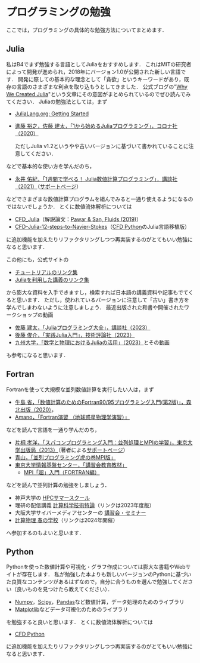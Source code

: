 # プログラミングの勉強

ここでは，プログラミングの具体的な勉強方法についてまとめます．

<!--
目次：

- [プログラミングの勉強](#プログラミングの勉強)
  - [Julia](#julia)
  - [Fortran](#fortran)
  - [Python](#python)
 -->

## Julia

私はB4でまず勉強する言語としてJuliaをおすすめします．
これはMITの研究者によって開発が進められ，2018年にバージョン1.0が公開された新しい言語です．
開発に際しての基本的な理念として「貪欲」というキーワードがあり，既存の言語のさまざまな利点を取り込もうとしてきました．
公式ブログの"[Why We Created Julia](https://julialang.org/blog/2012/02/why-we-created-julia/)"という文章にその意図がまとめられているのでぜひ読んでみてください．
Juliaの勉強法としては，まず


- [JuliaLang.org: Getting Started](https://docs.julialang.org/en/v1/manual/getting-started/)
- [進藤 裕之，佐藤 建太，「1から始めるJuliaプログラミング」，コロナ社（2020）](https://www.coronasha.co.jp/np/isbn/9784339029055/)

  ただしJulia v1.2というやや古いバージョンに基づいて書かれていることに注意してください．

などで基本的な使い方を学んだのち，

- [永井 佑紀，「1週間で学べる！ Julia数値計算プログラミング」，講談社（2021）](https://www.kspub.co.jp/book/detail/5282823.html)（[サポートページ](https://cometscome.github.io/YukiNagai/ja/books/greenjulia/)）
<!--
- [小高 知宏「Juliaによる数値計算とシミュレーション」，オーム社（2023）](https://www.ohmsha.co.jp/book/9784274230493/)
 -->

などでさまざまな数値計算プログラムを組んでみると一通り使えるようになるのではないでしょうか．
とくに数値流体解析については

- [CFD_Julia](https://github.com/surajp92/CFD_Julia)（解説論文：[Pawar & San, Fluids (2019)](https://doi.org/10.3390/fluids4030159)）
- [CFD-Julia-12-steps-to-Navier-Stokes](https://github.com/Wallace-dyfq/CFD-Julia-12-steps--o-Navier-Stokes-Equations)（[CFD Python](https://github.com/barbagroup/CFDPython)のJulia言語移植版）

に追加機能を加えたりリファクタリングしつつ再実装するのがとてもいい勉強になると思います．

この他にも，公式サイトの

- [チュートリアルのリンク集](https://julialang.org/learning/tutorials/)
- [Juliaを利用した講義のリンク集](https://julialang.org/learning/classes/)

から膨大な資料を入手できますし，検索すれば日本語の講義資料や記事もでてくると思います．
ただし，使われているバージョンに注意して「古い」書き方を学んでしまわないように注意しましょう．
最近出版された和書や開催されたワークショップの動画

- [佐藤 建太，「Juliaプログラミング大全」，講談社（2023）](https://www.kspub.co.jp/book/detail/5318195.html)
- [後藤 俊介，「実践Julia入門」，技術評論社（2023）](https://gihyo.jp/book/2023/978-4-297-13350-4)
- [九州大学，「数学と物理におけるJuliaの活用」（2023）](https://joint.imi.kyushu-u.ac.jp/post-14811/)とその[動画](https://joint.imi.kyushu-u.ac.jp/post-9030/)
<!--
- 降籏 [数値計算法基礎 (2023)](http://www.cas.cmc.osaka-u.ac.jp/~paoon/Lectures/2023-8Semester-NA-basic/)
- Hiroi [お気楽 Julia プログラミング超入門](http://www.nct9.ne.jp/m_hiroi/light/julia.html)
 -->

も参考になると思います．

## Fortran

Fortranを使って大規模な並列数値計算を実行したい人は，まず

- [牛島 省，「数値計算のためのFortran90/95プログラミング入門(第2版)」，森北出版（2020）](https://www.morikita.co.jp/books/mid/084722)，
  <!-- - 演習問題の解答・解説書もあるそうです． -->
- [Amano，「Fortran演習 （地球惑星物理学演習）」](https://amanotk.github.io/fortran-resume-public/index.html)

などを読んで言語を一通り学んだのち，

- [片桐 孝洋，「スパコンプログラミング入門：並列処理とMPIの学習」，東京大学出版局（2013）](https://www.utp.or.jp/book/b306506.html)（著者による[サポートページ](http://abc-lib.org/TodaiSuppankai/index.html)）
- [青山，「並列プログラミング虎の巻MPI版」](https://www.hpci-office.jp/documents/HPC_Programming_Seminar/mpi-all_20160801_20181206.pdf)
- [東京大学情報基盤センター，「講習会教育教材」](https://www.cc.u-tokyo.ac.jp/events/lectures/materials/)
  - [MPI「超」入門（FORTRAN編）](https://www.cc.u-tokyo.ac.jp/events/lectures/13/MPIprogf.pdf)
<!--
- [MPIリファレンス](http://www.cv.titech.ac.jp/~hiro-lab/study/mpi_reference/index.html)
- JAMSTEC [Fortran90講座](https://www.jamstec.go.jp/es/jp/simschool/f90learning/index.html)の7章
 -->

などを読んで並列計算の勉強をしましょう．

- 神戸大学の [HPCサマースクール](http://www.eccse.kobe-u.ac.jp/simulation_school/)
- 理研の配信講義 [計算科学技術特論](https://www.r-ccs.riken.jp/outreach/schools/20230413-1/)（リンクは2023年度版）
- 大阪大学サイバーメディアセンターの [講習会・セミナー](http://www.hpc.cmc.osaka-u.ac.jp/lecture_event/)
- [計算物理 春の学校](https://compphysspringschool2024.github.io/homepage2024/)（リンクは2024年開催）

へ参加するのもよいと思います．

## Python

Pythonを使った数値計算や可視化・グラフ作成については膨大な書籍やWebサイトが存在します．
私が勉強した本よりも新しいバージョンのPythonに基づいた良質なコンテンツがあるはずなので，自分に合うものを選んで勉強してください（良いものを見つけたら教えてください）．

- [Numpy](https://numpy.org/ja/)，[Scipy](https://scipy.org/)，[Pandas](https://pandas.pydata.org/)など数値計算，データ処理のためのライブラリ
- [Matplotlib](https://matplotlib.org/)などデータ可視化のためのライブラリ

を勉強すると良いと思います．
とくに数値流体解析については

- [CFD Python](https://github.com/barbagroup/CFDPython)

に追加機能を加えたりリファクタリングしつつ再実装するのがとてもいい勉強になると思います．

<!--
- 中久喜「科学技術計算のためのPython入門 ――開発基礎、必須ライブラリ、高速化」，技術評論社（2016）
-->

